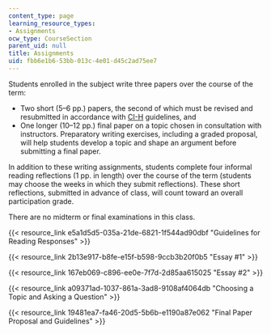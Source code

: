 ```yaml
---
content_type: page
learning_resource_types:
- Assignments
ocw_type: CourseSection
parent_uid: null
title: Assignments
uid: fbb6e1b6-53bb-013c-4e01-d45c2ad75ee7
---
```


Students enrolled in the subject write three papers over the course of the term:

*   Two short (5–6 pp.) papers, the second of which must be revised and resubmitted in accordance with [CI-H](http://web.mit.edu/commreq/faculty%20ci-h.html#CI-H%20Subjects) guidelines, and
*   One longer (10–12 pp.) final paper on a topic chosen in consultation with instructors. Preparatory writing exercises, including a graded proposal, will help students develop a topic and shape an argument before submitting a final paper.

In addition to these writing assignments, students complete four informal reading reflections (1 pp. in length) over the course of the term (students may choose the weeks in which they submit reflections). These short reflections, submitted in advance of class, will count toward an overall participation grade.

There are no midterm or final examinations in this class.

{{< resource_link e5a1d5d5-035a-21de-6821-1f544ad90dbf "Guidelines for Reading Responses" >}}

{{< resource_link 2b13e917-b8fe-e15f-b598-9ccb3b20f0b5 "Essay #1" >}}

{{< resource_link 167eb069-c896-ee0e-7f7d-2d85aa615025 "Essay #2" >}}

{{< resource_link a09371ad-1037-861a-3ad8-9108af4064db "Choosing a Topic and Asking a Question" >}}

{{< resource_link 19481ea7-fa46-20d5-5b6b-e1190a87e062 "Final Paper Proposal and Guidelines" >}}